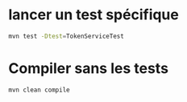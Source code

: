 # lancer un test spécifique

```bash
mvn test -Dtest=TokenServiceTest
```

# Compiler sans les tests

```bash
mvn clean compile
```